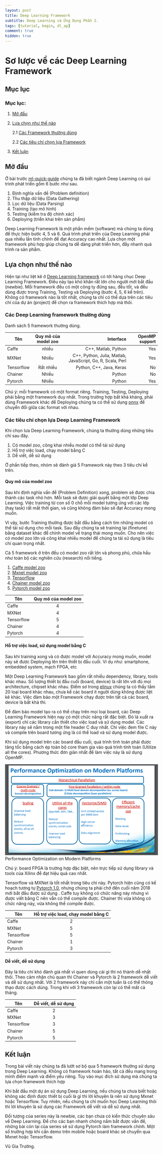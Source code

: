 ```yaml
---
layout: post
title: Deep Learning Framework
subtitle: Deep Learning và Ứng Dụng Phần 2.
tags: [tutorial, begin, dl_ap]
comment: true
hidden: true
---
```


# Sơ lược về các Deep Learning Framework

## Mục lục

### Mục lục:
1. [Mở đầu](#intro)
2. [Lựa chọn như thế nào](#tools)

    2.1 [Các Framework thường dùng](#tools_1)

    2.2 [Các tiêu chí chọn lựa Framework](#tools_2)

4. [Kết luận](#end)


## Mở đầu <a name="intro"></a>

Ở bài trước [ml-quick-guide](https://dlapplications.github.io/2018-06-02-ml-quick-guide/) 
chúng ta đã biết ngành Deep Learning có qui trình phát triển gồm 6 bước như sau. 

1. Định nghĩa vấn đề (Problem definition)
2. Thu thập dữ liệu (Data Gathering)
3. Lọc dữ liệu (Data Parsing)
4. Training (tạo mô hình)
5. Testing (kiểm tra độ chính xác)
6. Deploying (triển khai trên sản phẩm)

Deep Learning Framework là một phần mềm (software) mà chúng ta dùng để thực hiện bước 4, 5 và 6. Quá trình phát triển của Deep Learning phải qua nhiều lần tinh chỉnh để đạt Accuracy cao nhất. Lựa chọn một framework phù hợp giúp chúng ta dễ dàng phát triển hơn, đẩy nhanh quá trình ra sản phẩm. 

## Lựa chọn như thế nào <a name="tools"></a>

Hiện tại như liệt kê ở  [Deep Learning framework](https://en.wikipedia.org/wiki/Comparison_of_deep_learning_software) có tới hàng chục Deep Learning Framework. Điều này tạo khó khăn rất lớn cho người mới bắt đầu (newbie). Mỗi framework đều có một công ty đứng sau, đều tốt, và đều dùng được trong Training, Testing và Deploying (bước 4, 5, 6 kể trên). Không có framework nào là tốt nhất, chúng ta chỉ có thể dựa trên các tiêu chí của dự án (project) để chọn ra framework thích hợp mà thôi.

### Các Deep Learning framework thường dùng  <a name="tools_1"></a>

Danh sách 5 framework thường dùng. 

| Tên        | Quy mô của model zoo   | Interface  | OpenMP support |
| ---------- |:-------------:| -----:     | -------:|
| Caffe       | nhiều  | C++, Matlab, Python      | Yes |
| MXNet      | Nhiều      |    C++, Python, Julia, Matlab, JavaScript, Go, R, Scala, Perl | Yes |
| Tensorflow | Rất nhiều      |    Python, C++, Java, Keras | No |
| Chainer    | Nhiều      |   Python    | No |
| Pytorch    | Nhiều      |    Python | Yes |

Chú ý: mỗi framework có một format riêng. Training, Testing, Deploying phải bằng một framework duy nhất. Trong trường hợp bất khả kháng, phải dùng Framework khác để Deploying chúng ta có thể sử dụng  [onnx](https://github.com/onnx) để chuyển đổi giữa các format với nhau. 

### Các tiêu chí chọn lựa Deep Learning Framework <a name="tools_2"></a>

Khi chọn lưa Deep Learning Framework, chúng ta thường dùng những tiêu chí sau đây.

1. Có model zoo, công khai nhiều model có thể tái sử dụng
2. Hỗ trợ việc load, chạy model bằng C 
3. Dễ viết, dễ sử dụng

Ở phần tiếp theo, nhóm sẽ đánh giá 5 Framework này theo 3 tiêu chí kể trên. 

#### Quy mô của model zoo <a name="tools_3"></a>

Sau khi định nghĩa vấn đề (Problem Definition) xong, problem sẽ được chia thành các task nhỏ hơn. Mỗi task sẽ được giải quyết bằng một lớp Deep Learning. Việc training từ con số 0 chỗ mỗi model tương ứng với các lớp (hay task) rất mất thời gian, và cũng không đảm bảo sẽ đạt Accuracy mong muốn. 

Vì vậy, bước Training thường được bắt đầu bằng cách tìm những model có thể tái sử dụng cho mỗi task. Sau đấy chúng ta sẽ training lại (finetune) bằng dataset khác để chỉnh model về trạng thái mong muốn. Cho nên việc có model zoo lớn  và công khai nhiều model để chúng ta tái sử dụng là tiêu chí quan trọng nhất. 

Cả 5 framework ở trên đều có model zoo rất lớn và phong phú, chứa hầu như toàn bộ các nghiên cứu (research) nổi tiếng. 

1. [Caffe model zoo](https://github.com/BVLC/caffe/wiki/Model-Zoo)
2. [Mxnet model zoo](https://mxnet.incubator.apache.org/model_zoo/index.html)
3. [Tensorflow](https://github.com/tensorflow/models)
5. [Chainer model zoo](https://github.com/chainer/chainercv)
4. [Pytorch model zoo](https://github.com/pytorch/vision)



| Tên        | Quy mô của model zoo   | 
| ---------- |:-------------:| 
| Caffe       | 4  | 
| MXNet      | 4      |  
| Tensorflow | 5      |
| Chainer    | 4      |  
| Pytorch    | 4      |   


#### Hỗ trợ việc load, sử dụng model bằng C <a name="tools_4"></a>

Sau khi training xong và có được model với Accuracy mong muốn, model này sẽ được Deploying lên trên thiết bị đầu cuối. Ví dụ như: smartphone, embedded system, mạch FPGA,  etc 

Một Deep Learning Framework bao gồm rất nhiều dependency, library, tools khác nhau. Số lượng thiết bị đầu cuối (board, device) là rất lớn với đủ mọi architecture, chipset khác nhau. Điểm sơ trong [elinux](https://elinux.org/Main_Page) chúng ta có thấy tầm 20 loại board khác nhau, chưa kể các board ít người dùng không được liệt kê khác. Việc đảm bảo một Framework chạy được trên tất cả các board, device là bất khả thi.

Để đảm bảo model tạo ra có thể chạy trên mọi loại board, các Deep Learning Framework hiện nay có một chức năng rất đặc biệt. Đó là xuất ra (export) chỉ các library cần thiết cho việc load và sử dụng model. Các library này sẽ nằm trong một file header C duy nhất. Chỉ việc đem file C này và compile trên board tương ứng là có thể load và sử dụng model được. 
 
Khi sử dụng model trên các board đầu cuối, quá trình tính toán phải được tăng tốc bằng cách ép toàn bộ core tham gia vào quá trình tính toán (Utilize all the cores). Phương thức đơn giản nhất để làm việc này là sử dụng  OpenMP.

![Scene_text](/img/20180613/openMP.png) Performance Optimization on Modern Platforms

Chú ý: board FPGA là trường hợp đặc biệt, nên trực tiếp sử dụng library và tools của Xilinx để đạt hiệu quả cao nhất. 

Tensorflow và MXNet là tốt nhất trong tiêu chí này. Pytorch hiện cũng có kế hoạch tương tự [Pytorch 1.0](https://pytorch.org/2018/05/02/road-to-1.0.html), nhưng chúng ta phải chờ đến cuối năm 2018 mới bắt đầu được sử dụng . Caffe tuy không có chức năng này nhưng vì được viết bằng C nên vẫn có thể compile được. Chainer thì vừa không có chức năng này, vừa không thể compile được.


| Tên        | Hỗ trợ việc load, chạy model bằng C    | 
| ---------- |:-------------:| 
| Caffe       | 2  | 
| MXNet      | 5      |  
| Tensorflow | 5      |
| Chainer    | 1      |  
| Pytorch    | 3      |   

#### Dễ viết, dễ sử dụng <a name="tools_5"></a>

Đây là tiêu chí khó đánh giá nhất vì quen dùng cái gì thì nó thành dễ nhất thôi. Theo cảm nhận chủ quan thì Chainer và Pytorch là 2 framework dễ viết và dễ sử dụng nhất. Với 2 framework này chỉ cần một tuần là có thể thông thạo được cách dùng. Trong khi với 3 framework còn lại có thể mất cả tháng. 

| Tên        | Dễ viết, dễ sử dụng   | 
| ---------- |:-------------:| 
| Caffe       | 2  | 
| MXNet      | 3      |  
| Tensorflow | 3      |
| Chainer    | 5      |  
| Pytorch    | 5      |   

## Kết luận <a name="end"></a>

Trong bài viết này chúng ta đã lướt sơ bộ qua 5 framework thường sử dụng trong Deep Learning. Không có framework hoàn hảo, tất cả đều mang trong mình điểm mạnh và điểm yếu riêng. Tùy vào mục đích sử dụng mà chúng ta lựa chọn framework thích hợp

Khi bắt đầu một dự án sử dụng Deep Learning, nếu chúng ta chưa biết hoặc không xác định được thiết bị cuối là gì thì lời khuyên là nên sử dụng Mxnet hoặc Tensorflow. Tuy nhiên, nếu chúng ta chỉ muốn học Deep Learning thôi thì lời khuyên là sử dụng các Framework dễ viết và dễ sử dụng nhất. 

Đối tượng của series này là newbie, các bạn chưa có kiển thức chuyên sâu về Deep Learning. Để cho các bạn nhanh chóng nắm bắt được vấn đề, những bài còn lại của series sẽ sử dụng Pytorch làm framework chính. Một số trường hợp khi cần demo trên mobile hoặc board khác sẽ chuyển qua Mxnet hoặc Tensorflow.  

Vũ Gia Trường.

